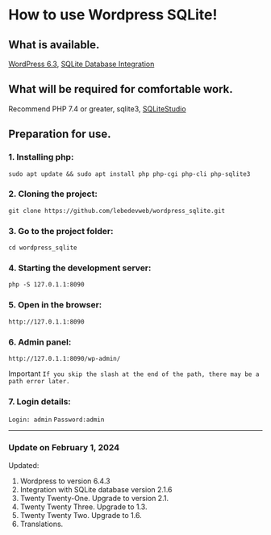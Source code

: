 # How to use Wordpress SQLite!

## What is available.
[WordPress 6.3](https://wordpress.org/download/), [SQLite Database Integration](https://wordpress.org/plugins/sqlite-database-integration/)

## What will be required for comfortable work.
Recommend PHP 7.4 or greater, sqlite3, [SQLiteStudio](https://sqlitestudio.pl/)

## Preparation for use.
### 1. Installing php:
`sudo apt update && sudo apt install php php-cgi php-cli php-sqlite3`

### 2. Cloning the project:
`git clone https://github.com/lebedevweb/wordpress_sqlite.git`

### 3. Go to the project folder:
`cd wordpress_sqlite`


### 4. Starting the development server:
`php -S 127.0.1.1:8090`

### 5. Open in the browser:
`http://127.0.1.1:8090`

### 6. Admin panel:
`http://127.0.1.1:8090/wp-admin/`

Important
`If you skip the slash at the end of the path, there may be a path error later.`

### 7. Login details:
`Login: admin`
`Password:admin`

---

### Update on February 1, 2024

Updated:
1. Wordpress to version 6.4.3
2. Integration with SQLite database version 2.1.6
3. Twenty Twenty-One. Upgrade to version 2.1.
4. Twenty Twenty Three. Upgrade to 1.3.
5. Twenty Twenty Two. Upgrade to 1.6.
6. Translations.
